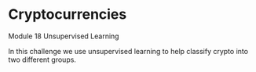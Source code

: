 # Cryptocurrencies
Module 18 Unsupervised Learning

In this challenge we use unsupervised learning to help classify crypto into two different groups.